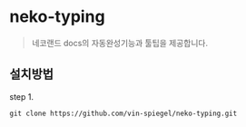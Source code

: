 # neko-typing
>네코랜드 docs의 자동완성기능과 툴팁을 제공합니다.
## 설치방법
step 1.
```
git clone https://github.com/vin-spiegel/neko-typing.git
```

